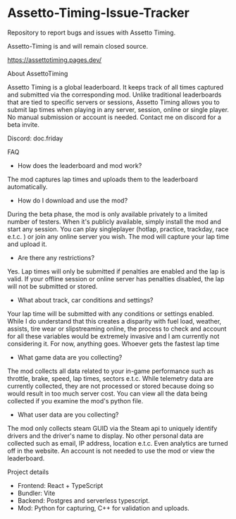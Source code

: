 # Assetto-Timing-Issue-Tracker
Repository to report bugs and issues with Assetto Timing.

Assetto-Timing is and will remain closed source. 

https://assettotiming.pages.dev/

About AssettoTiming

Assetto Timing is a global leaderboard. It keeps track of all times captured and submitted via the corresponding mod. Unlike traditional leaderboards that are tied to specific servers or sessions, Assetto Timing allows you to submit lap times when playing in any server, session, online or single player. No manual submission or account is needed.
Contact me on discord for a beta invite.

Discord: doc.friday


FAQ

- How does the leaderboard and mod work?

The mod captures lap times and uploads them to the leaderboard automatically.

- How do I download and use the mod?

During the beta phase, the mod is only available privately to a limited number of testers. When it's publicly available, simply install the mod and start any session. You can play singleplayer (hotlap, practice, trackday, race e.t.c. ) or join any online server you wish. The mod will capture your lap time and upload it.

- Are there any restrictions?

Yes. Lap times will only be submitted if penalties are enabled and the lap is valid. If your offline session or online server has penalties disabled, the lap will not be submitted or stored.

- What about track, car conditions and settings?

Your lap time will be submitted with any conditions or settings enabled. While I do understand that this creates a disparity with fuel load, weather, assists, tire wear or slipstreaming online, the process to check and account for all these variables would be extremely invasive and I am currently not considering it. For now, anything goes. Whoever gets the fastest lap time

- What game data are you collecting?

The mod collects all data related to your in-game performance such as throttle, brake, speed, lap times, sectors e.t.c. While telemetry data are currently collected, they are not processed or stored because doing so would result in too much server cost. You can view all the data being collected if you examine the mod's python file.

- What user data are you collecting?

The mod only collects steam GUID via the Steam api to uniquely identify drivers and the driver's name to display. No other personal data are collected such as email, IP address, location e.t.c. Even analytics are turned off in the website. An account is not needed to use the mod or view the leaderboard.

Project details

- Frontend: React + TypeScript
- Bundler: Vite
- Backend: Postgres and serverless typescript.
- Mod: Python for capturing, C++ for validation and uploads.
